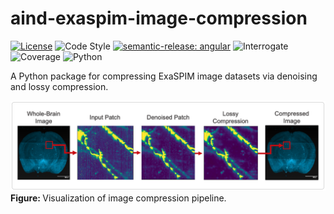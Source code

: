 # aind-exaspim-image-compression

[![License](https://img.shields.io/badge/license-MIT-brightgreen)](LICENSE)
![Code Style](https://img.shields.io/badge/code%20style-black-black)
[![semantic-release: angular](https://img.shields.io/badge/semantic--release-angular-e10079?logo=semantic-release)](https://github.com/semantic-release/semantic-release)
![Interrogate](https://img.shields.io/badge/interrogate-100.0%25-brightgreen)
![Coverage](https://img.shields.io/badge/coverage-100%25-brightgreen?logo=codecov)
![Python](https://img.shields.io/badge/python->=3.10-blue?logo=python)

A Python package for compressing ExaSPIM image datasets via denoising and lossy compression.

<p>
  <img src="imgs/pipeline.png" width="850" alt="pipeline">
  <br>
  <b> Figure: </b>Visualization of image compression pipeline.
</p>
